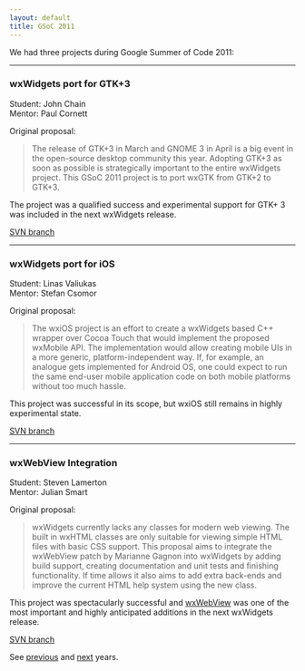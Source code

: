 ```yaml
---
layout: default
title: GSoC 2011
---
```


We had three projects during Google Summer of Code 2011:

----

### wxWidgets port for GTK+3
Student: John Chain  
Mentor: Paul Cornett

Original proposal:

> The release of GTK+3 in March and GNOME 3 in April is a big event in the
> open-source desktop community this year. Adopting GTK+3 as soon as possible
> is strategically important to the entire wxWidgets project. This GSoC 2011
> project is to port wxGTK from GTK+2 to GTK+3.

The project was a qualified success and experimental support for GTK+ 3 was
included in the next wxWidgets release.

[SVN branch](http://trac.wxwidgets.org/browser/wxWidgets/branches/SOC2011_GTK3)

----

### wxWidgets port for iOS
Student: Linas Valiukas  
Mentor: Stefan Csomor

Original proposal:

> The wxiOS project is an effort to create a wxWidgets based C++ wrapper over
> Cocoa Touch that would implement the proposed wxMobile API. The
> implementation would allow creating mobile UIs in a more generic,
> platform-independent way. If, for example, an analogue gets implemented
> for Android OS, one could expect to run the same end-user mobile
> application code on both mobile platforms without too much hassle.

This project was successful in its scope, but wxiOS still remains in highly
experimental state.

[SVN branch](http://trac.wxwidgets.org/browser/wxWidgets/branches/SOC2011_WXIOS)

----

### wxWebView Integration
Student: Steven Lamerton  
Mentor: Julian Smart

Original proposal:

> wxWidgets currently lacks any classes for modern web viewing. The built in
> wxHTML classes are only suitable for viewing simple HTML files with basic CSS
> support. This proposal aims to integrate the wxWebView patch by Marianne
> Gagnon into wxWidgets by adding build support, creating documentation and
> unit tests and finishing functionality. If time allows it also aims to add
> extra back-ends and improve the current HTML help system using the new class.

This project was spectacularly successful and
[wxWebView](http://docs.wxwidgets.org/trunk/classwx_web_view.html) was one of
the most important and highly anticipated additions in the next wxWidgets
release.

[SVN branch](http://trac.wxwidgets.org/browser/wxWidgets/branches/SOC2011_WEBVIEW)

See [previous](../2010/) and [next](../2012/) years.

